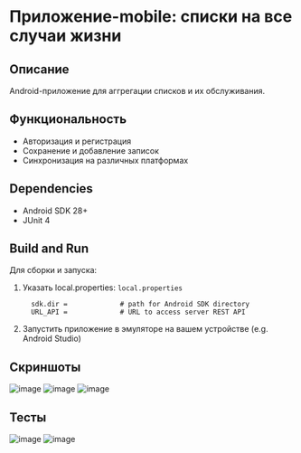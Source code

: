 # Приложение-mobile: списки на все случаи жизни

## Описание
Android-приложение для аггрегации списков и их обслуживания.

## Функциональность
- Авторизация и регистрация
- Сохранение и добавление записок
- Синхронизация на различных платформах
## Dependencies

- Android SDK 28+
- JUnit 4

## Build and Run

Для сборки и запуска:

1) Указать local.properties:
   `local.properties`
         
         sdk.dir =             # path for Android SDK directory
         URL_API =             # URL to access server REST API
2) Запустить приложение в эмуляторе на вашем устройстве (e.g. Android Studio)
## Скриншоты
![image](https://github.com/user-attachments/assets/70474967-f355-474e-a952-142f09709036)
![image](https://github.com/user-attachments/assets/85edc8ca-d447-4a01-a9ef-d0bd1b2ce7fd)
![image](https://github.com/user-attachments/assets/21bf4c37-d089-4684-9ff1-982d3bfb62ed)

## Тесты
![image](https://github.com/user-attachments/assets/bfbcbaf1-40b0-4798-92b6-5bebb311de26)
![image](https://github.com/user-attachments/assets/8da0cfb0-e6e9-46fc-8981-9be66781118f)


